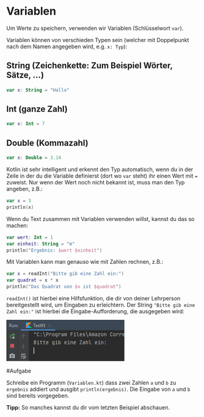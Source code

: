 # Variablen

Um Werte zu speichern, verwenden wir Variablen (Schlüsselwort `var`).

Variablen können von verschieden Typen sein (welcher mit Doppelpunkt nach dem Namen angegeben wird, e.g. `x: Typ`):

## String (Zeichenkette: Zum Beispiel Wörter, Sätze, ...)
```kotlin
var x: String = "Hallo"
```

## Int (ganze Zahl)
```kotlin
var x: Int = 7
```

## Double (Kommazahl)
```kotlin
var x: Double = 3.14
```

Kotlin ist sehr intelligent und erkennt den Typ automatisch, 
wenn du in der Zeile in der du die Variable definierst (dort wo `var` steht) ihr einen Wert mit `=` zuweist.
Nur wenn der Wert noch nicht bekannt ist, muss man den Typ angeben, z.B.:

```kotlin
var x = 3
println(x)
```

Wenn du Text zusammen mit Variablen verwenden willst, kannst du das so machen:
```kotlin
var wert: Int = 1
var einheit: String = "m"
println("Ergebnis: $wert $einheit")
```

Mit Variablen kann man genauso wie mit Zahlen rechnen, z.B.:

```kotlin
var x = readInt("Bitte gib eine Zahl ein:")
var quadrat = x * x
println("Das Quadrat von $x ist $quadrat")
```

`readInt()` ist hierbei eine Hilfsfunktion, die dir von deiner Lehrperson bereitgestellt wird, um Eingaben zu erleichtern.
Der String `"Bitte gib eine Zahl ein:"` ist hierbei die Eingabe-Aufforderung, die ausgegeben wird:

![](../../../../images/EingabeAufforderung.png)

#Aufgabe

Schreibe ein Programm (`Variablen.kt`) dass zwei Zahlen `a` und `b` zu `ergebnis` addiert und ausgibt `println(ergebnis)`.
Die Eingabe von `a` und `b` sind bereits vorgegeben.

**Tipp:** So manches kannst du dir vom letzten Beispiel abschauen.
